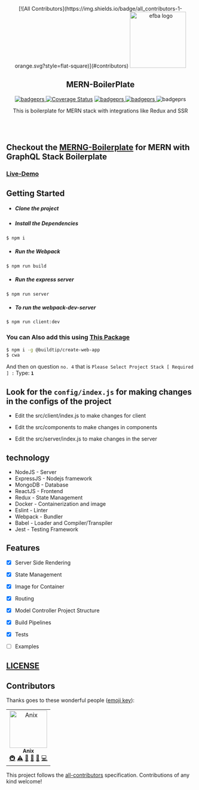 <p align="center">
[![All Contributors](https://img.shields.io/badge/all_contributors-1-orange.svg?style=flat-square)](#contributors)

  <img alt="efba logo" src="https://i.ibb.co/T42LYgn/MERNG-1.png" width="150px" />

</p>
<h2 align="center">MERN-BoilerPlate</h2>

<p align="center">

 <a href="https://travis-ci.org/anikethsaha/MERN-Boilerplate/branches">
    <img alt="badgeprs" src="https://travis-ci.org/anikethsaha/MERN-Boilerplate.svg?branch=master" />
  </a>
<a href='https://coveralls.io/github/anikethsaha/MERN-Boilerplate?branch=master'><img src='https://coveralls.io/repos/github/anikethsaha/MERN-Boilerplate/badge.svg?branch=master' alt='Coverage Status' /></a>

  <a href="https://dependabot.com/">
    <img alt="badgeprs" src="https://badgen.net/badge/Dependabot/enabled/green?icon=dependabot" />
  </a>
  <a href="https://opensource.org/licenses/MIT">
    <img alt="badgeprs" src="https://img.shields.io/badge/License-MIT-yellow.svg" />
  </a>
  <img alt="badgeprs" src="https://img.shields.io/badge/PRs-Welcome-green.svg" />
</p>

<p align="center">
  This is boilerplate for MERN stack with integrations like Redux and SSR
</p>
<br><br>

 ## Checkout the  [MERNG-Boilerplate](https://github.com/anikethsaha/MERNG-BoilerPlate) for MERN with GraphQL Stack Boilerplate

### [Live-Demo](https://aqueous-ravine-35625.herokuapp.com/)

## Getting Started
- ##### Clone the project
- ##### Install the Dependencies
```bash
$ npm i
```
- ##### Run the Webpack
```bash
$ npm run build
```
- ##### Run the express server
```bash
$ npm run server
```
- ##### To run the webpack-dev-server
```bash
$ npm run client:dev
```

### You can Also add this using [This Package](https://www.npmjs.com/package/@buildtip/create-web-app)
```bash
$ npm i -g @buildtip/create-web-app
$ cwa

```
And then on question `no. 4` that is `Please Select Project Stack [ Required ] :` Type: **`1`**




## Look for the `config/index.js` for making changes in the configs of the project
- Edit the src/client/index.js to make changes for client

- Edit the src/components to make changes in components

- Edit the src/server/index.js to make changes in the server



## technology
- NodeJS - Server
- ExpressJS - Nodejs framework
- MongoDB - Database
- ReactJS - Frontend
- Redux - State Management
- Docker - Containerization and image
- Eslint - Linter
- Webpack - Bundler
- Babel - Loader and Compiler/Transpiler
- Jest - Testing Framework


## Features
- [x] Server Side Rendering
- [x] State Management
- [x] Image for Container
- [x] Routing
- [x] Model Controller Project Structure
- [X] Build Pipelines
- [X] Tests
- [ ] Examples


## [LICENSE](https://github.com/anikethsaha/MERN-Boilerplate/blob/master/LICENSE)


## Contributors

Thanks goes to these wonderful people ([emoji key](https://allcontributors.org/docs/en/emoji-key)):

<!-- ALL-CONTRIBUTORS-LIST:START - Do not remove or modify this section -->
<!-- prettier-ignore -->
<table><tr><td align="center"><a href="http://anikethsaha.github.io"><img src="https://avatars1.githubusercontent.com/u/26347874?v=4" width="100px;" alt="Anix"/><br /><sub><b>Anix</b></sub></a><br /><a href="#infra-anikethsaha" title="Infrastructure (Hosting, Build-Tools, etc)">🚇</a> <a href="https://github.com/anikethsaha/MERN-Boilerplate/commits?author=anikethsaha" title="Tests">⚠️</a> <a href="#ideas-anikethsaha" title="Ideas, Planning, & Feedback">🤔</a> <a href="#maintenance-anikethsaha" title="Maintenance">🚧</a> <a href="#design-anikethsaha" title="Design">🎨</a> <a href="https://github.com/anikethsaha/MERN-Boilerplate/commits?author=anikethsaha" title="Code">💻</a></td></tr></table>

<!-- ALL-CONTRIBUTORS-LIST:END -->

This project follows the [all-contributors](https://github.com/all-contributors/all-contributors) specification. Contributions of any kind welcome!